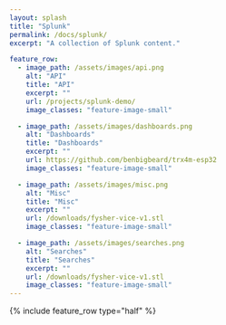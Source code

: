 ```yaml
---
layout: splash
title: "Splunk"
permalink: /docs/splunk/
excerpt: "A collection of Splunk content."

feature_row:
  - image_path: /assets/images/api.png
    alt: "API"
    title: "API"
    excerpt: ""
    url: /projects/splunk-demo/
    image_classes: "feature-image-small"

  - image_path: /assets/images/dashboards.png
    alt: "Dashboards"
    title: "Dashboards"
    excerpt: ""
    url: https://github.com/benbigbeard/trx4m-esp32
    image_classes: "feature-image-small"

  - image_path: /assets/images/misc.png
    alt: "Misc"
    title: "Misc"
    excerpt: ""
    url: /downloads/fysher-vice-v1.stl
    image_classes: "feature-image-small"

  - image_path: /assets/images/searches.png
    alt: "Searches"
    title: "Searches"
    excerpt: ""
    url: /downloads/fysher-vice-v1.stl
    image_classes: "feature-image-small"
---
```


{% include feature_row type="half" %}
